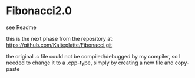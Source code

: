 Fibonacci2.0
============

see Readme

this is the next phase from the repository at: https://github.com/Kalteplatte/Fibonacci.git

the original .c file could not be compiled/debugged by my compiler, so I needed to change it to a .cpp-type, simply by creating a new file and copy-paste
